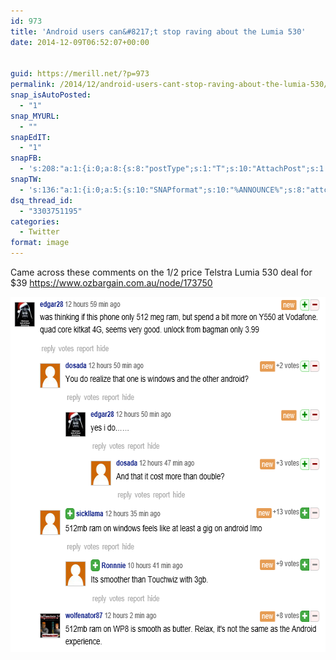 ```yaml
---
id: 973
title: 'Android users can&#8217;t stop raving about the Lumia 530'
date: 2014-12-09T06:52:07+00:00


guid: https://merill.net/?p=973
permalink: /2014/12/android-users-cant-stop-raving-about-the-lumia-530/
snap_isAutoPosted:
  - "1"
snap_MYURL:
  - ""
snapEdIT:
  - "1"
snapFB:
  - 's:208:"a:1:{i:0;a:8:{s:8:"postType";s:1:"T";s:10:"AttachPost";s:1:"2";s:10:"SNAPformat";s:10:"%FULLTEXT%";s:9:"isAutoImg";s:1:"A";s:8:"imgToUse";s:0:"";s:9:"isAutoURL";s:1:"A";s:8:"urlToUse";s:0:"";s:4:"doFB";i:0;}}";'
snapTW:
  - 's:136:"a:1:{i:0;a:5:{s:10:"SNAPformat";s:10:"%ANNOUNCE%";s:8:"attchImg";s:1:"1";s:9:"isAutoImg";s:1:"A";s:8:"imgToUse";s:0:"";s:4:"doTW";i:0;}}";'
dsq_thread_id:
  - "3303751195"
categories:
  - Twitter
format: image
---
```

Came across these comments on the 1/2 price Telstra Lumia 530 deal for $39 <a href="https://www.ozbargain.com.au/node/173750">https://www.ozbargain.com.au/node/173750</a>

<a href="https://merill.net/wp-content/uploads/2014/12/Lumia-530-Raving.png"><img class="alignnone size-full wp-image-974" src="/wp-content/uploads/2014/12/Lumia-530-Raving.png" alt="Lumia 530 Raving" width="620" height="568" /></a>